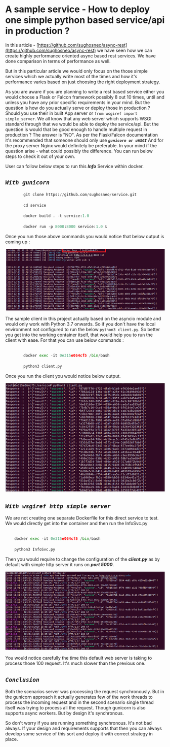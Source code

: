 # A sample service - How to deploy one simple python based service/api in production ?

In this article - [https://github.com/sughosneo/async-rest](https://github.com/sughosneo/async-rest) we have seen how we can create
highly performance oriented async based rest services. We have done comparison in terms of performance as well.

But in this particular article we would only focus on the those simple services which we actually write most of the times and how it's performance varies
based on just choosing the right deployment strategy.    

As you are aware if you are planning to write a rest based service either you would choose a Flask or Falcon framework possibly 8 out 10 times, 
until and unless you have any prior specific requirements in your mind. But the question is how do you actually serve or deploy those 
in production ? Should you use their in built App server or ```from wsgiref import simple_server```. We all know that any web server 
which supports WSGI standard through that we would be able to deploy the service/api. But the question is would that be good enough to handle multiple request in production ?
The answer is "NO". As per the Flask/Falcon documentation it's recommended that someone should only use ***```gunicorn or uWSGI```***
And for the proxy server Nginx would definitely be preferable. In your mind if the question arise - what could possibly the difference.
You can run below steps to check it out of your own.

User can follow below steps to run this ***Info*** Service within docker.

***```With gunicorn```***
-------------------------

```python
        git clone https://github.com/sughosneo/service.git
        
        cd service
        
        docker build . -t service:1.0                
        
        docker run -p 8000:8000 service:1.0 &                                
```

Once you run those above commands you would notice that below output is coming up :

![gunicorn server ouput](./images/gunicorn_output.png)

The sample client in this project actually based on the asyncio module and would only work with Python 3.7 onwards. 
So if you don't have the local environment not configured to run the below ```python3 client.py```. So better you get into the working container
itself, that would help you to run the client with ease. For that you can use below commands : 

```python
        
        docker exec -it 0e315e064cf5 /bin/bash
        
        python3 client.py
```

Once you run the client you would notice below output.

![client ouput](./images/client_output.png)

***```With wsgiref http simple server ```***
--------------------------------------------

We are not creating one separate Dockerfile for this direct service to test. We would directly get into the container and 
then run the InfoSvc.py

```python

    docker exec -it 0e315e064cf5 /bin/bash
    
    python3 InfoSvc.py
```

Then you would require to change the configuration of the ***client.py*** as by default with simple http server it runs on ***port 5000***.

![service side ouput](./images/dev_service_ouput.png)

You would notice carefully the time this default web server is taking to process those 100 request. It's much slower than the previous one.

***```Conclusion```***
-------------------

Both the scenarios server was processing the request synchronously. But in the gunicorn approach it actually generates few of the work threads to process the incoming request 
and in the second scenario single thread itself was trying to process all the request. Though gunicorn is also supports async workers. But by design it's synchronous.

So don't worry if you are running something synchronous. It's not bad always. If your design and requirements supports that then you can always develop
some service of this sort and deploy it with correct strategy in place.




